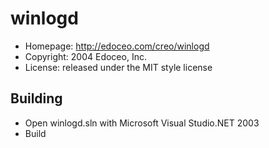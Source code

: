 # winlogd

* Homepage: http://edoceo.com/creo/winlogd
* Copyright: 2004 Edoceo, Inc.
* License: released under the MIT style license

## Building

* Open winlogd.sln with Microsoft Visual Studio.NET 2003
* Build

